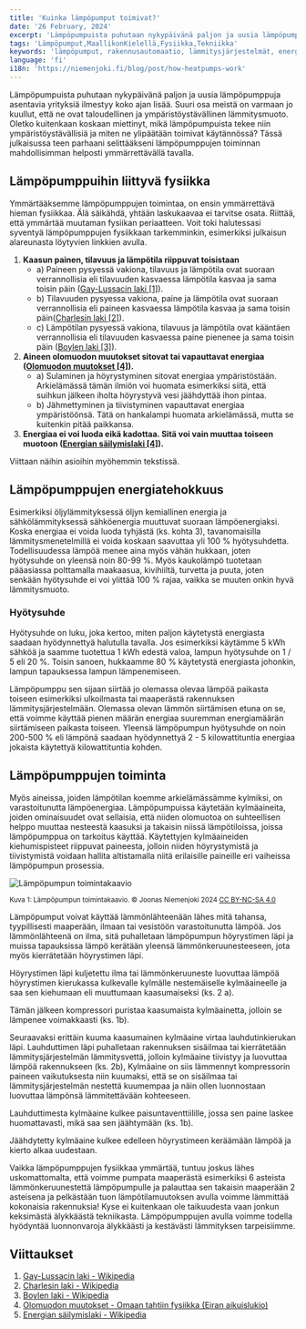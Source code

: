 ```yaml
---
title: 'Kuinka lämpöpumput toimivat?'
date: '26 February, 2024'
excerpt: 'Lämpöpumpuista puhutaan nykypäivänä paljon ja uusia lämpöpumppuja asentavia yrityksiä ilmestyy koko ajan lisää. Suuri osa meistä on varmaan jo ymmärtänyt, että ne ovat taloudellinen ja ympäristöystävällinen lämmitysmuoto. Oletko kuitenkaan koskaan miettinyt, mikä lämpöpumpuista tekee niin ympäristöystävällisiä ja miten ne ylipäätään toimivat käytännössä? Tässä julkaisussa teen parhaani selittääkseni lämpöpumppujen toiminnan mahdollisimman helposti ymmärrettävällä tavalla.'
tags: 'Lämpöpumput,MaallikonKielellä,Fysiikka,Tekniikka'
keywords: 'lämpöpumput, rakennusautomaatio, lämmitysjärjestelmät, energiatehokkuus, ympäristöystävällisyys, fysiikka, lämmönsiirto, kylmäaine, kompressori, lauhdutin, höyrystin, paisuntaventtiili, lvi, uusiutuva energia, kestävä kehitys, ympäristövaikutukset,lämpöpumpun toiminta,energiatehokkuus'
language: 'fi'
i18n: 'https://niemenjoki.fi/blog/post/how-heatpumps-work'
---
```


Lämpöpumpuista puhutaan nykypäivänä paljon ja uusia lämpöpumppuja asentavia yrityksiä ilmestyy koko ajan lisää. Suuri osa meistä on varmaan jo kuullut, että ne ovat taloudellinen ja ympäristöystävällinen lämmitysmuoto. Oletko kuitenkaan koskaan miettinyt, mikä lämpöpumpuista tekee niin ympäristöystävällisiä ja miten ne ylipäätään toimivat käytännössä? Tässä julkaisussa teen parhaani selittääkseni lämpöpumppujen toiminnan mahdollisimman helposti ymmärrettävällä tavalla.

## Lämpöpumppuihin liittyvä fysiikka

Ymmärtääksemme lämpöpumppujen toimintaa, on ensin ymmärrettävä hieman fysiikkaa. Älä säikähdä, yhtään laskukaavaa ei tarvitse osata. Riittää, että ymmärtää muutaman fysiikan periaatteen. Voit toki halutessasi syventyä lämpöpumppujen fysiikkaan tarkemminkin, esimerkiksi julkaisun alareunasta löytyvien linkkien avulla.

1. **Kaasun painen, tilavuus ja lämpötila riippuvat toisistaan**
   - a) Paineen pysyessä vakiona, tilavuus ja lämpötila ovat suoraan verrannollisia eli tilavuuden kasvaessa lämpötila kasvaa ja sama toisin päin ([Gay-Lussacin laki [1]](#viittaukset)).
   - b) Tilavuuden pysyessa vakiona, paine ja lämpötila ovat suoraan verrannollisia eli paineen kasvaessa lämpötila kasvaa ja sama toisin päin([Charlesin laki [2]](#viittaukset)).
   - c) Lämpötilan pysyessä vakiona, tilavuus ja lämpötila ovat kääntäen verrannollisia eli tilavuuden kasvaessa paine pienenee ja sama toisin päin ([Boylen laki [3]](#viittaukset)).
2. **Aineen olomuodon muutokset sitovat tai vapauttavat energiaa ([Olomuodon muutokset [4]](#viittaukset)).**
   - a) Sulaminen ja höyrystyminen sitovat energiaa ympäristöstään. Arkielämässä tämän ilmiön voi huomata esimerkiksi siitä, että suihkun jälkeen iholta höyrystyvä vesi jäähdyttää ihon pintaa.
   - b) Jähmettyminen ja tiivistyminen vapauttavat energiaa ympäristöönsä. Tätä on hankalampi huomata arkielämässä, mutta se kuitenkin pitää paikkansa.
3. **Energiaa ei voi luoda eikä kadottaa. Sitä voi vain muuttaa toiseen muotoon ([Energian säilymislaki [4]](#viittaukset)).**

Viittaan näihin asioihin myöhemmin tekstissä.

## Lämpöpumppujen energiatehokkuus

Esimerkiksi öljylämmityksessä öljyn kemiallinen energia ja sähkölämmityksessä sähköenergia muuttuvat suoraan lämpöenergiaksi. Koska energiaa ei voida luoda tyhjästä (ks. kohta 3), tavanomaisilla lämmitysmenetelmillä ei voida koskaan saavuttaa yli 100 % hyötysuhdetta. Todellisuudessa lämpöä menee aina myös vähän hukkaan, joten hyötysuhde on yleensä noin 80-99 %. Myös kaukolämpö tuotetaan pääasiassa polttamalla maakaasua, kivihiiltä, turvetta ja puuta, joten senkään hyötysuhde ei voi ylittää 100 % rajaa, vaikka se muuten onkin hyvä lämmitysmuoto.

<aside>
   <h3>Hyötysuhde</h3>
   <div>
      Hyötysuhde on luku, joka kertoo, miten paljon käytetystä energiasta saadaan hyödynnettyä halutulla tavalla. Jos esimerkiksi käytämme 5 kWh sähköä ja saamme tuotettua 1 kWh edestä valoa, lampun hyötysuhde on 1 / 5 eli 20 %. Toisin sanoen, hukkaamme 80 % käytetystä energiasta johonkin, lampun tapauksessa lampun lämpenemiseen.
   </div>
</aside>

Lämpöpumppu sen sijaan siirtää jo olemassa olevaa lämpöä paikasta toiseen esimerkiksi ulkoilmasta tai maaperästä rakennuksen lämmitysjärjestelmään. Olemassa olevan lämmön siirtämisen etuna on se, että voimme käyttää pienen määrän energiaa suuremman energiamäärän siirtämiseen paikasta toiseen. Yleensä lämpöpumpun hyötysuhde on noin 200-500 % eli lämpönä saadaan hyödynnettyä 2 - 5 kilowattituntia energiaa jokaista käytettyä kilowattituntia kohden.

## Lämpöpumppujen toiminta

Myös aineissa, joiden lämpötilan koemme arkielämässämme kylmiksi, on varastoitunutta lämpöenergiaa. Lämpöpumpuissa käytetään kylmäaineita, joiden ominaisuudet ovat sellaisia, että niiden olomuotoa on suhteellisen helppo muuttaa nesteestä kaasuksi ja takaisin niissä lämpötiloissa, joissa lämpöpumppua on tarkoitus käyttää. Käytettyjen kylmäaineiden kiehumispisteet riippuvat paineesta, jolloin niiden höyrystymistä ja tiivistymistä voidaan hallita altistamalla niitä erilaisille paineille eri vaiheissa lämpöpumpun prosessia.

<picture>
  <source srcset="/images/posts/kuinka-lampopumput-toimivat/lampopumppu_toimintakaavio.webp" type="image/webp" />
  <source srcset="/images/posts/kuinka-lampopumput-toimivat/lampopumppu_toimintakaavio.jpg" type="image/jpeg" />
  <img src="/images/posts/kuinka-lampopumput-toimivat/lampopumppu_toimintakaavio.jpg" alt="Lämpöpumpun toimintakaavio" style="max-width: calc(100vw - 4em)" loading="lazy"/>
</picture>

<sup>Kuva 1: Lämpöpumpun toimintakaavio. &copy; Joonas Niemenjoki 2024 [CC BY-NC-SA 4.0](https://creativecommons.org/licenses/by-nc-sa/4.0/deed.fi)</sup>

Lämpöpumput voivat käyttää lämmönlähteenään lähes mitä tahansa, tyypillisesti maaperään, ilmaan tai vesistöön varastoitunutta lämpöä. Jos lämmönlähteenä on ilma, sitä puhalletaan lämpöpumpun höyrystimen läpi ja muissa tapauksissa lämpö kerätään yleensä lämmönkeruunesteeseen, jota myös kierrätetään höyrystimen läpi.

Höyrystimen läpi kuljetettu ilma tai lämmönkeruuneste luovuttaa lämpöä höyrystimen kierukassa kulkevalle kylmälle nestemäiselle kylmäaineelle ja saa sen kiehumaan eli muuttumaan kaasumaiseksi (ks. 2 a).

Tämän jälkeen kompressori puristaa kaasumaista kylmäainetta, jolloin se lämpenee voimakkaasti (ks. 1b).

Seuraavaksi erittäin kuuma kaasumainen kylmäaine virtaa lauhdutinkierukan läpi. Lauhduttimen läpi puhalletaan rakennuksen sisäilmaa tai kierrätetään lämmitysjärjestelmän lämmitysvettä, jolloin kylmäaine tiivistyy ja luovuttaa lämpöä rakennukseen (ks. 2b), Kylmäaine on siis lämmennyt kompressorin paineen vaikutuksesta niin kuumaksi, että se on sisäilmaa tai lämmitysjärjestelmän nestettä kuumempaa ja näin ollen luonnostaan luovuttaa lämpönsä lämmitettävään kohteeseen.

Lauhduttimesta kylmäaine kulkee paisuntaventtiilille, jossa sen paine laskee huomattavasti, mikä saa sen jäähtymään (ks. 1b).

Jäähdytetty kylmäaine kulkee edelleen höyrystimeen keräämään lämpöä ja kierto alkaa uudestaan.

Vaikka lämpöpumppujen fysiikkaa ymmärtää, tuntuu joskus lähes uskomattomalta, että voimme pumpata maaperästä esimerkiksi 6 asteista lämmönkeruunestettä lämpöpumpulle ja palauttaa sen takaisin maaperään 2 asteisena ja pelkästään tuon lämpötilamuutoksen avulla voimme lämmittää kokonaisia rakennuksia! Kyse ei kuitenkaan ole taikuudesta vaan jonkun keksimästä älykkäästä tekniikasta. Lämpöpumppujen avulla voimme todella hyödyntää luonnonvaroja älykkäästi ja kestävästi lämmityksen tarpeisiimme.

## Viittaukset

1. [Gay-Lussacin laki - Wikipedia](https://fi.wikipedia.org/wiki/Gay-Lussacin_laki)
2. [Charlesin laki - Wikipedia](https://fi.wikipedia.org/wiki/Charlesin_laki)
3. [Boylen laki - Wikipedia](https://fi.wikipedia.org/wiki/Boylen_laki)
4. [Olomuodon muutokset - Omaan tahtiin fysiikka (Eiran aikuislukio)](https://fysiikka.omaantahtiin.com/etusivu/fysiikka-2/olomuodon-muutokset)
5. [Energian säilymislaki - Wikipedia](https://fi.wikipedia.org/wiki/Energian_s%C3%A4ilymislaki)
